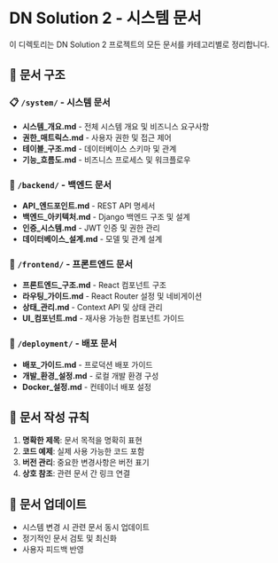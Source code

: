 # DN Solution 2 - 시스템 문서

이 디렉토리는 DN Solution 2 프로젝트의 모든 문서를 카테고리별로 정리합니다.

## 📁 문서 구조

### 📋 `/system/` - 시스템 문서
- **시스템_개요.md** - 전체 시스템 개요 및 비즈니스 요구사항
- **권한_매트릭스.md** - 사용자 권한 및 접근 제어
- **테이블_구조.md** - 데이터베이스 스키마 및 관계
- **기능_흐름도.md** - 비즈니스 프로세스 및 워크플로우

### 🔧 `/backend/` - 백엔드 문서  
- **API_엔드포인트.md** - REST API 명세서
- **백엔드_아키텍처.md** - Django 백엔드 구조 및 설계
- **인증_시스템.md** - JWT 인증 및 권한 관리
- **데이터베이스_설계.md** - 모델 및 관계 설계

### 🎨 `/frontend/` - 프론트엔드 문서
- **프론트엔드_구조.md** - React 컴포넌트 구조
- **라우팅_가이드.md** - React Router 설정 및 네비게이션  
- **상태_관리.md** - Context API 및 상태 관리
- **UI_컴포넌트.md** - 재사용 가능한 컴포넌트 가이드

### 🚀 `/deployment/` - 배포 문서
- **배포_가이드.md** - 프로덕션 배포 가이드
- **개발_환경_설정.md** - 로컬 개발 환경 구성
- **Docker_설정.md** - 컨테이너 배포 설정

## 📝 문서 작성 규칙

1. **명확한 제목**: 문서 목적을 명확히 표현
2. **코드 예제**: 실제 사용 가능한 코드 포함
3. **버전 관리**: 중요한 변경사항은 버전 표기
4. **상호 참조**: 관련 문서 간 링크 연결

## 🔄 문서 업데이트

- 시스템 변경 시 관련 문서 동시 업데이트
- 정기적인 문서 검토 및 최신화
- 사용자 피드백 반영


